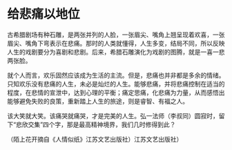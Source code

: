# 给悲痛以地位

古希腊剧场有种石雕，是两张并列的人脸，一张眉尖、嘴角上翘呈现着欢喜，一张眉尖、嘴角下弯表示在悲痛。那时的人类就懂得，人生多变，结局不同，所以反映人生的戏剧要分为喜剧和悲剧。后来，希腊石雕演化为戏剧的图腾，就是一喜一悲两张脸。

就个人而言，欢乐固然应该成为生活的主流。但是，悲痛也并非都是多余的情绪。只知欢乐没有悲痛的人生，未必是灿烂的人生。能够悲痛，并将悲痛控制在适当的程度，在悲情的宣泄中，达到心理的平衡；痛定思痛，化悲痛为力量，从而感悟出能够避免失败的良策，重新踏上人生的旅途，则是睿智、有福之人。

该大笑就大笑。该痛哭就痛哭，才是完美的人生。弘一法师（李叔同）圆寂时，留下“悲欣交集”四个字，那是最高精神境界，我们几时修得到此？

（陌上花开摘自《人情似纸》江苏文艺出版社）江苏文艺出版社）